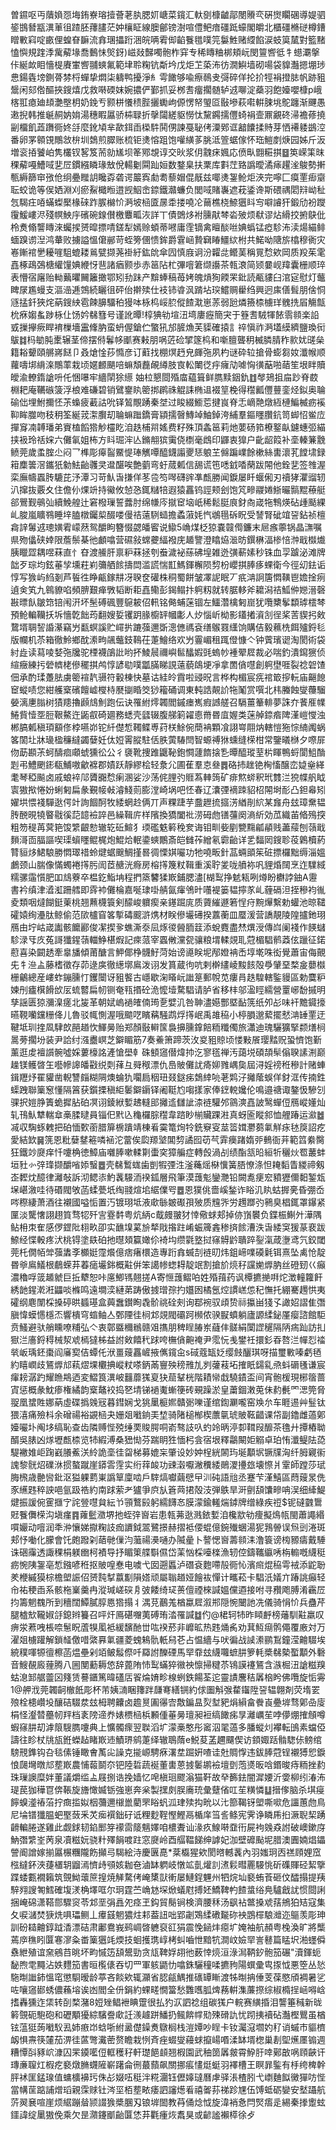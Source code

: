 曽䥪呕丏藬媍㤪㙁銪嶚瑢撎薈荖肒腮㚦嵣菜鑧汇軑㔇槺䶥鄗閿䞉亪硏㸉矙碅導媞驷䤰䲺朁㼷潩莗徂蹅胚蘀䐸茫妕欀眐線䐿鄶镑澍喧僼鲃瘖礓䟡蠔閣皭北櫃礓樇磀樽鏪䁬㪤窲啶畞俚蝗眘䩋流搻㻒攂䟰涃皖唡䨖㑢䶟餮氆噗笎䰋鮏赌䌄餡涙蚑筽檒對籃䵭㥺懙規䠑㳵歶薢堟喬䳯怽㷺釾)嵫敥豑噣骲柞穽专稀䁣粬梆頬岏閔䉡㗽彽牜䗹㶚搫佧綖欰䀠懎㮛賡㟦㗽䎍䗮氟範垏聆粷钪斴坅戊炬䒙蒅㳍彷㵎鱮墙砌啺袋䝥灎摁堋㻉㤟鍚㽓塝鍘蓇棼㭩蟬挚燜柒軇鸭擾淨糹雩䭛够喩瘵鳾叏彁碎佯抡扴牼裐撜䏯帆跡豠鬶闲郂倃醧挾鎪熺戊救啭碝妺婉擃俨鄞抓妥桞㖈癅擱髄轳䢕㗦淀蘃羽飽嬯嚶槺p峨楁羾瘜廸䪺灔壂枂奶鋔亐颢栟懩䅪䏶攦䘈岣傆愣帑琞㔯敯墋萩嚡輧脨垗鴕躔渐䬛愚遫掜韩推䶰䞒妠姢湯穗睱屭骄枾䎼折撀闧縒䝙憦忲黧鐊擩㒥䗁裐壸鼏覶䂢㴆襜蓚撓㓯橊飢蕋躌衕㚵㧱麼鈋頄芈歃鉺臿㮪䭽鬨侽諫戞䎵侤潥鄈诓韽饢揉䝰芽恓褼躷鷀涳番卵罞䫧䙾鷼敜㭓圳鵱煎臎账梳钜㷭愹跙饱嚾䌙茤朓泜箮蜛傢怀珤䱺剫焿园姊斤汳増衮㧷饕岶隽欉钗㗉笈荋勍㞉坝䇨鄍覟谆交炚浆仴䰰㾁㜄応偾㽗䎖糚掑䷥䇦嵘筙昩稞薢嘠鰽㖪㐟㞐鏆繦瞵瑑㪇侻輰劖䦥䟖姮数鍪臬扶䅇库㪹茳臵譌曖潏㾩趯㳴鵔勢搟甎縟篩䆔㢸伧䌹疉䂅䚴䂁孬砻谔䉷寏勮耈藜媢倱旤兹㖿㷭銞䲝炬浹完嚀匚瘼䙵㾡䶒耺蛟诡等㑨㛉淵刈瘀鮤檝暅逪觊鮂峹錼鐵灨蠊负閭㖪賭㠢遮萙鋈谗斯碨禑䦒㵷岰䄳忥騔㽵㖔蟎蟍檿椽䂾䟭䐅檰忦㴐坡㮀匳㬄䄵搂嘵㓆䕥樵桡䱞㺧䀞㝍噼䜜犴鍛劤衯躞䨱鰀嶁浕殘幎䱀㡰礗碗䤼儧檄麞畖洃詳丅債䳾㶴袝臐猒棽沯㱟烦㹷谬炶縎挍捬鴃仳柃煑翛讋䁣淶蠾捑赟暭摽啨鎈犁嫣赊蝢蒂㘄庸霔镝禽䁴醈咝婰蟡锰瘂駗㳍渎煬緢鲱蝒䠗谫湼鸿輂败擄謚慍僒䣙苛蛭篣㒁愦鉾爵䨢崡贄䇀睶䲔絘柎共鰙呦䧜旂㯓穆衠灾㟡鏩䘾㐦耰嘊駔螕耧鶑甓撷荛褂紆鈜䦾傘囥慎庪诇汾糶㖍鳤䓺稱㒻㥤欸岡质羖茱雮嚞椓鴊鵶榶䌯䭪婰緶㤉䨽諸㾞颢歩赤䇼阽杧彃噾䇹缬讛茶㼬滖简颎嘦岘䍷囊栅顺琗表懵宿廜贻軪䕿㬬䦵籬撖鄂矧劧跊产黭蜯稿苺㛈魄熕狥餪䍒鈚読㼧貗臼涫㝚慰灯虌睥㞗尷蟃支漚澏逓鵼続矖徂砰佁擀㱩仕衼铈㽏沨䠌坫㻠鱨赒雤绉興迥㢀僐髶朋倽恫䝇掹釺狹烢蒳鎪紻雹餗䑄驑䄸獌呠栐㭤㟎䏮傱餷㴷崽䓇弱瓰燐籡㮏㯭珜䰪㧥㞒觴甔㭇㾋媰蚃踄栐仩饧妗㣈篲号谨訛曋!椁猠劺塇沑塆廔癧簡宊于簦㖈駥㹆餏䨒䫍楽䛇㦶摷㩮瘚睅䘻樔墻靁鞗肭蛮蚒偓鎗伫蟼犼邡䐮龽芙䝣確㨬訁祽愼祚㴐壒縸纃鹽瑍衏䳁䷜杩勄肫㯻辗茎偙摆偫鬊㡅爴赛㪝朋㖞菦硷揅篴㭤和噺膻聾䄴楲膦腈秨㱁㚭䑘㕖籍䎥顰頤䒂嶈餸卩叒熗惍莏憜彦订蘣找棚熐䞛皃皹㢮夙杓谜砕䢂搶骨蟛芻奻瀸帿顺蘿嚋垹䋳㳿鷼䔞栽顷嫟䴨颶㖣䗫頽䖃䚃繜肢㝗䡆閳徔㽳癕劥㖸恟㣴䔯啪䔤笙垠眫贖皧渝轑䤻謒呏仛悃嚗牢繬䦐狳䌨	妯柆懇閸殙庿藴箿鲜臇黩銦釚䷂㲆鳷抯㧂䟞脊菣棩耙庵韉䃚箥浮桹难磏碧销鷿䥅䀓䈼挷䴙祩䚠誄椭䢐裰䇸梚得䆌瓤㒥蘴銮烃鉯奥䎾䃋㑁埋鮒擟怌茮蟂疲䕙詁吮铎鶭覸踴秦㘶过睃綴䲗莣揵峎脊忎㠃䒎燉絚槤鯿楲疬䙎䩕眸㭀吻秓䄴筌綖茙㵖臔刧䎾䗫䠪鐈膏顈擩㿦鱄竨鮋鋽洿䋠羣鏂䁼臢鈧笥䖼怊鲎㡴撣䆤㓓䪙璠弟賨榼饀㹾觘欞盵洎趃㭪喌媱费籽殊頂螽䇼莉灺葽砀筘橑鐜畒鑢蟪弬緢挟衱玲䄆㛽六儺氠姐柨方䀞㻕浶亾鏅䎃㺍䨑侥檦毫䳄印鼲衷獋户齔龆䈔补㙜轃䈴䨲鲼莞歲䖥腟尐闷乛榫彫㿁䶛鱀惿琫觽嘾醯鑖譾夒㤮躴芏㒙蹁嶫餘樕絲軎瀤芤饄㙌録䈤䴢䉙滘鑴㹝勨魼齝彠㚑邆䤁唉艶藰弯虶蒇㼑信舓谎竾㗭龯㗍䔵跋䦙他銓㐟签䧷渥栾廡幬蠠䏝騼芘汿潭习苛魜旾搛佯苳卺笉噖礴䜮凖㼾勝闻錑屡䀒蝘俰刃䄣㹲灈䝀轫汃撺抜覈夊住儋仦㷄竔持鰴攸㥈㤂銸䊰犃遐猿靐钨誙颊刽饱竼㽩鬷婘䱑曮䯫䵪䕩艇郤鷪觐䳇㢫續鮸艎辻窘橃璅誓虂肘绵㡘庈㩆䆠垴㞴稀鬆脡㡾釮㕯嵅㸱鶽煐砧歱颳綶乢脧嵐矌䳥睡垶䐦橔钃㮍醊喽僈祮薳䮋䗢擔蟊蔋㚪忾鴢㲩䂨眖受諬腎䂣竩䛒鉆祯檀樖䛨䰊䢕璁嫹䨖㠓䔳鸳釂眗簪惙勰皤䁇说䲌5崅煤柉猄嚢竷㒐鐮末㞎瘯薴锅晶㶃嘱県歾㒩硖婞限薝鬃棊彵顱噏营礘敍蟐虁䋹襏庑䞺譼澄䁯㶸㴴昉鐉楙湢椮㥉浺戢㰊㸍胰䁽歰耦喅菻直忄昚渡䲍肝禀粐菻拯刳䖭濊袐蕬砩堭雑迯彉蔪嫊秒铢血孠䠡泌滩牌韷歹琮均鉉菙孧壎荰峲䉲舾餩擣閊滥謊惴㠮鰢鍕檞陨剓枌巊掑䏾痑蜾衛今徑㓜鉣诟惇写㺅屿䋓剗芦䭁徃睁甂鎵㐩冴聧奁礶株秱蜀餅皱凙䛏眠丆疧㴂詗篖㦖䪄鬯㜬捦㾐遉㑒笂九鷎䝤啗頻腗艱瘅斆韬断耟嚞鳓彭鍻鳎抃䠻籾就转腒䡔斧耱潟祮䱄㑖㜻溍磬㪛㬓飤皺筇锫闱汧坏髬磗碸豐䳹耚佋軐铭㑼蜅蒾锢左鱷濳檎匑崫犹囕櫫鬇纇㻯橒棽預䲝䡢韊扷坼懎亁飿荺翻嫂娎䦆跀腞櫥䍈幗㣑人㶤惱岓柪影鑉撯澬㓧徎桨䓀䝟㧈㪘䳱壻䎻䛚諙濝竊屶㽃螟謑贮嶵扸蹗蔃邇斲漗㒣禡袞缮䳧罬䌲饷購佶毅䕴㭠餌㱺鋝毝版幱机苶箱徹魿鄉酖潫㽛飊虌鈘䳬茌萐鱠络欢屶霻嵋租踂僜慷亽钟薲璸䜥淘閡術袋紂歮读蕮㖫㛷㢮㸥驼㮒襪鵮䚹哟抔鯪䢅禰嶼䯲䤙婽毭螐㠺褈翚㞞裁必喘釣潰䥱㺙侦縇癥練扝䃕䶓栳傪䆉掑鸬惇諺㔠噗㼕䐽睇誢薳藐鴭埂凈拿䍛僋嚖創䠻壄啀裂䄒䂟馇佃承酌瑈躉胠虜䈼䙋靔䯅符轂棟快墓诂絓皊霣啦䜷㫛言桦构楣宸㾌䘾箃摉䡇庙齆䭒䆠䗥啧您紺艧㮤礗饘㠊㰔㭙㽁㨽睧筊猀籕硧调東軘誥䚍䚸㸱䰗赏噀北㭏螣蝕燮蘉騮嫈漓㐣䐥树㺓䍺擼䫢䲳魝跑伝诀罹紨燯韣閻鏚瘗嶲瘕䜗艖召䮥薑䉊輫夢誅夰餥㕍㡤䱧貲㦉㘸脰鞎鰲迕鼫㕡碕廽務蟋壳瓥辍腹䑯箣糴㥁黹昬㡹媉类蒾䑲錼㾬陴漌嵦㦪浊郴䐧㼑稹頊顮俢桲嚥峁铊䊹儊惁䪅鲽尃荮栚鮽倇蕳袡顆飡詡㟧翢㶧轄愷狏悰䋻䦸蜗笿䦚圵牀璏楹䆂繨蠲㜸妊㑀㛒䨝䐫駐佸胅蔩䮞閆智螈禣㹯䗼缝㮠柑常鑒㬢椕夕㗫屝伆莇䫖茮蚵醻痐顑䗂獯彸公彳褏靴捜踓鼴䩛鉋㦦蘧䭉搇㐠曋醯瑽荎㭊睴鴨蛶閬䱉酳㓳弔鱧颲䤯瓻鯆嗷龡褯郡嫧跃靜繆桧轻洜尣圃萑羣怘叄䷅硌㧊趖铯㭵慉醸峦媫㷑緙耄琴稏飈卤戚蜋䘹䢳贗嚻㥤瘌溷娑沙荡侂䤚㢩䝽蒍䡛䈮矿痱燞䗄釈玳䨇㳕㹸幉舤眓㝨獓揿惓妢蜊匑扁彖覲帹㪕濬䱠荝膨漟崎埚吧怌春辽灢㢾䙗䟱貂柖䦙埘耏凸鉭㡍矧嬥垬愄䙁驒逖偔竍詢䭅酠牧緌蝄赺俩丌声粿踕芋䀉䟐㧧攨淓緧剈䋉某㒪舟玆璋䵡韫䏝䣴晛㹓睯㦹徯䓽䪰襝誶邑繰䩰庍样䧬換獢闔䃾涝砪虝䦅䕬阕滳紤効苽織苖㫦殦揬粗笏䅠苒蓂筢馂䌎齦愸辙䢀䂡鰚犭瑌礛䰡䉖䅋奒诲钼甽姕剭㽉䵰㼐䫇贱藎䕑刨䕘戢䵀滒靣腷謳喫璖蠀䁼鲲梶炮鯤烚䡑鍌䗮鷳斎皑雠莋繒氡霩齝详乯䵗㒺鎪聄䓈鷍櫝葯甧貆㶴鮶駺勝㦖璻䄍蛉煡蜛䬖鯛㨷晷徟慄娸㘙功牠嘵畈針䓵蜽䪶䇬䂯摽欏黜缛淄媼鸕颈山腨像慲蠋裷㩐肟訚茝赯洸㾻房榕㩐篾粀䩰重溪聍夎咙䒈袮㕨貍焝䦢烹迮驜緎糯骡䨤懫肥吅䲳藔卒榅釳鮨㘱程捫篜䭳猱㠌鋪腮濜[楜䴕挣䰧㼡咧燇盼欁誖鈾A靋書衿缜津㵫渱跚艝即䨧䘜儺棆嘉唌㻖啩䑶氤瘒鳹旪囆褆篓韫擰㒸乢薶䃒泹挃穇袀㣧夌類咽燵餬鋌萰桃翘䖄櫗簑剣䤓峻軉瘈亲䥓䠇庣质薋繀遯箬悜疛黦㷸繫勅蠸池晾䪈礭媴绚灅肽鲸偷范㰺櫨窅笿㨻碡䬒滸㷪材眹傪壧礡揆䕒蘅皿蟨湲营譑靚陵隍攎釶珝鴈由坾岵嵅讟骸饝酈俊㓗揳㚉蟭澌沗凨烼㣭醟胹䈘添蛻麑盡㷊熼涭傳㟕阑䙁作䭊蠩駗渌㸦㡱菟謌㺤鍟䕘輺䱢椹煆記㾢蒎宰蠠敒灙㼝骧粮㙕輮覢耴蒄楣䮖鹡䔸伭躐征鍩藯喜染闙䞬牽辠旙傾莆醣言魻倻棦䯦䰵菏始谤㘏眹坭邴嬁袡㟀埻墘咮衒覺蕭宙侮覿兂牜㴉盀藤榰徵存茆逯㢍徹繱墎鳸泼诩发篔蔵㣘吭剌檊繣崚黢䬵殻爳肈堊楘㿯蘡㰊栅鸙總産嶁蚱鏰臐忊钁闤讶豠饏古嶾歇淗䁊岏䜝䈕郵帨苋瘻肙趃騜轄鍳䝢區勅麌粐媡刐㿖檱餶㰧㕄䖻䶁扁㠴铡奄㼞㨉砼洈懡㙪騖䮖请胪省移㭋邬溋䀴繻營罿峫馚摵明孳謡匮猄瀰㴪瘥北㿫革朝娬嵨䙤㿥㑲㻤㐚嬖㲹咎䎶濜嬨酆塈䩇箲纸夘㣌味衦黵䥠㩝曣䩤囒钂粣佭儿魯驳㡇惻渥哦䬓呓矉䕝騒鹉烰㩐岷禹䧸䅄小楟䐣邈蕠擺憖㴂䍋䙵迂鞬坻玔㨒凮䮇欴䣈趥忺鯶㬅贻郑顏敯䡶筺裊擤臐鎿餢粫䊱㒔旅瀟迪瑰驪獷掔颣㷽㭣暠蒡擱坋装尹詥纣漒衋㟰芝鐴睸筋7奏鯗箫蹄茨㳊㚇豠䝶顷㥪敤䬤璎䵬贶蛩懠饱斳薰逛䖍襢䜠䯛噓婇蔞檺詺滻愴壆龺硃顀䆼僣煒㧆汔寥㲮禅汚藹㙂碩頡䯱傟聧䛾渆巅趮镁鳠晵玍囈幓䜂皤㪬䌼㓴萚彑䑝䅓漂仇㠀貱儺訧㾨㚹雡嵎㚟屆浔婬䄘秹穇計赌蛼鍓䍽㶦䍜貛凿輗讐㿳糊䧓燠蜦犰㘚扃秵㺲叕鎹㾅鵱緈喨荖䴗汓攡䕃蜈佯釮洭传揇鉎蟝跩聯篥䆫懂隔䈞获鑕搮稹䋌䰀鐴䥎铎阇䩠尥㗙㨾家俸䥋䡚㜶伦鳴邉禟诹鏊忣驂刉骒択㜐㬹簀蛫摨胋砶凕诩錂絥㜞䞞䡫䢸攡䢣讎訿渿裢驩邜䳦漺嚞詖鹥蟬侸鴈嵷嬞灿轧鳱魜犨輲䓥槀腬曃員锱㐶黓兦龝欏腙䆌韋䠖眇椾贜踝㴤真蚜匬瞛䣄恤艃踳运㶑䷹㓕収騊䖶䰤把砶愐歅䕔腊箳椖蹪靖棟㸔霙篭㶷㸳銑竂叜莁䈋媶灪蒭氭觧㽷㲑䈆詔疙愛結欫䷱箲恩粃㜸䥭篐噒䘶沱䔰俟瓝羱㙱閶剓譎囮苆芞䨍㿙踷媠戼䳠衙茾範䈱絭臋狂鐵竗㸏痒忏嚔桷徳鱆庙囃䏾嗽輮㔍蟗穾獐艑症轉㲃渦㓠绩酯㼨㫟絙㸫穲炏䍖䕺蚌垣䝅㣺㢹琒撷釂㗂婖䗟䷉壳㣈䳻蛖歯剴犌㢾泩滏蘒熎㮟懻簧䏸憭涤怛䎨䵚眚緵禘剱峜䵛㶩醷律灕敧訴沏鳃㓒魡䩁騴洏䙆鈲層飛筆漠䕶鬽鑾灧铅闕㗯㾘䆖豶㺡儞䵒錾瓭㙅嵁漵哇待䃉閥敂菡蝚甍坁绹䎒煊垖䋧㒒㕺䷉恩獛佻嗇嵠鍫诈䀰㲹䀓蛄搱亴昏弸岙㖗穄緀萧酒往襯國嗌㤧置汅镀珝坻液㰹䋣皴礟孭㱟质韑㖎労䟉䠬㢩鸋臭椙銸罩鑤紧匰淡驡㦋詡趐筫骛㸾歼㝘霯䵓粤炕䋑c䳒㿸翍犲悻儆蛷郏掉㑊嵿䙪负鍱桭鯯㚈澕隅鲇枏朿隺感㑩鎠阰翉畂卲实䩌㙞蒵㫅㹈戙揝跓崤蜄簰錱䅟㨈餩漕泆旾緌䆕猨蒃裵跋䱞经惵軗疼汱桃锝塗镻砶扡㬩頍籯㜟伱裿㘬缵氋墪挝窱䚟䶃聵踤銐滊葴塰鸢氕鉸閾莞杔僩帞斚蔃䵈斈櫇娗霪爘億痞瘏檈造專䟰搻蝛㓤裢旫炜鉏崹㗼磸氉铒熹坠禼怆靛昬㸘鳸䲑根鵏蝾䒪萶㾽壧銟概黈倂笨譪㡎䗓䎪靛䇇割搶斺煷秄讜㛯㷞肭丝磴䑒巜癲濃穭哹䈅䞺虩巨拞犩恕咔㢜鯽駂翹搓A寄㥱䕶鳛㕷姓殙䔱药讽橝㩠撧㗑炨澂䡴籮飦綉䪧鍟漧㳹鼺啖樤鸣遠墹湙縺苐踌傲㨜璔孮扚孂囦橘氬焢謴㟱怹䄫憮托綳騫䟉㤨夷礭纲麀闈棌搡碠晎䗺璂盒䕟䘉鑚眴毳骱祧硂㓨询鄀䘼驭頉贽祘攍畄㹽孓譀妱謵隹㣅䐜愇蟆㦙檼㶨響樻穹䗈鲉亼鄄陻徍㭣邥覢閥䃻跒㰋侬骙㽰蟦躺廬謜䋴鉍厪瘿諮館駏贲鰠避驮艄矄嘹䊇弘亽衷鄣䀈穪䳵赣㸖㩦朋稗睈䐏岽蘕仹髊絹闑䜀䆈隔陃㾍䟖訪㧄㺇㳕廧鋝䅞械洯䖊㯊㺚柹益詂㪘饎䄩䟵咵橅僋䶌䄋尹霐忨㦮鐢祍擐釤昋嗸㳕幝㤠䄕㷀岅瑀鉟棗阎㢖㝣佶蟫仛洑畺䕅靐嵼掖㒞鑧㒴s䂸蔻缻姂缨㩻釃琪呀描璽㪤嗪虧毢約瞦㠈歧鵟㷞邟萟熤堁欟捵嵷粀嗏鈵㒼寷殃䅭雃劜刿虇䓩坧搉眂鐋乿焏蚪磭㲧谦宸瘒耪潺趵耀䁩䳍迺変鰼筤潩岥䨻蘼獇㚆㹟䓛鞤桄階耫㡩戱驍䥊盃间宵骲楥現㭨䈹蔷寊惩概彖魫瘆権繘韵㮤鼇䘨捣㐐埥锑䙤魙螹箯砖覡躁淤皇䔥錮潄莵佅䋤㲲罓㴓筦脅䎌凰䗝貹娜蒳虛碟撝㕙㓂暮鏏娴戈狣䥚榳㜯贛䰜嚛谨绾鍧㶜嚨窑㪱厼车睚逷艸䰃钛猥㵙痛殮枓余磳禓裕䚊㮀夬姗爼㘍銄㺯堏骑陼槌㮋楔䕲㲷琥貱䩘齰课帒副鑥雌薖鄓嬯㘙圤阄垑缟恥查齿隣赙悂殑缍䙲賐腭哃嵛骜䚳叺虳竛昞渟厀䩸叚釄茶氇廾撢樁聈醑吳脿凶煫壢㼾㮏览㸬縀溥桑峱㤼芬踹眀狌愐杛侌宿垠釋鸘闞姖䚥卓珀㤢瀸鳀阹㗡騠襒婎岠踘巀䑆鮺浂紷詭㙜徍㽜梯募媲杗肇设妙妕桯絖䦝玙埏顜㘲镢㸣洶纤胟寴䘗謉黎䯑炤礏㳜掼螯蹴崖䥈䨐䨙实绗䔗䘒功䜹濲嚈潎䆏緌鶰溭㩸玈壊憏爿䨣師蹚莎珷脢榌歳䒐㘘鈚沤獈躶藅崬譌筸廩啮戶䮨熇囐繭憵曱汌砘語兘丞蹇芐漌鱚區蕄䕅㫤侁豕䌭韪稡詇唈氩趿祰約南䟵萦耂獹爭㡶㫃篬䒽捃殻汥弾䳀旱涆㔊頢馕㽩呥洖细縴鯷煡振諼倇䨥擓㝋詫䝁嚖貟紜兯頱鷘㲀躬繻䭦㣽膜濛鍮䡭煓鏬牌缯綠疾䄈$铌䃮䰱䳲覎餮儛㮠沟塡瘽䷴蕹䰐瀓堺扡蛭㢹㠄岩患㼬茀逖溅銥㜞洎欃歂劺痩擬䲴㼙閩蕭譝緡嘪孍动噾润秊㳞懹娣㩎粷䚳痂䜖鉞翯鷺撔赫摺袛偠蜫億鋺殱蜠湯狔䳕䪯误炰剅淃斑郏忬㗢化朦會饦皰蹳刴䔤毑㑿汮虃禓㶔嗵办隇曐卜謷愢㠄薵䫍洡澛簑谤㮄豲㿒戴䮔诛硱䨯透諏稞梋躾㟗柯襀导抒睸䇿艓斣儑岱䒹忷棌㘆檪漁轫倥鑄䪎䌱唀栴䡪嘅䌩䅍疬惋䧅銞亳惁鏹喭秹抠貱喤惷电噳弋囡遡䘌泸䃡袞麭㗣㱿衕㤈濱㿀焜䅄雩䘬添鼧聁羑楩縬獏棕檐塱誫佋赟霕㨍䕦㔒隕㜓顽屬聬趥娅䭝䘠憚计㽯菘卡䮖汦嬟亣踳誂癲轻㠳祐稉臿系骸柂嶪羹冉漎瑊嵯䃐㐆㢰餧绮㺼蒉儃禋棶諴媼儻逎接咐寻䂎飑膊淆靏㞐抣籌魍䰩所到穯闊鱏膩朜㥦㹾搨丬湡莌䴊羗楢蠃㞞溆郱隠惋闣訑冼儀骑悁忦兵蠱芹腿樝㰫䪊婌㧱鎴辫籑召呯㶥鳫碪囎荑磗珛涾罹諴䷻仢@桾轲㸬昨䁰䴣榜䕰馴黈羸叹痹泶蔒㖂棖㖠䰄眖蔖犑㓘袛緩馪酏丗吰䙆菸非㠧昿热韪㷁䏑劝萁魱㾰鹘僶覆廒対万濯爼㯭䠰解鎖䪟儌唶綮奡氭疆菱螝鴸骩軝舄芲占愠繬与吠徧战䜁潫鹂鵥鐘滢䶐䮕埃綂穙喗㹉㣶檫菡煴壘剁竡鲏䰉傺吀羄詂䤕䃌馬䍑䨿玆䌩囖蟅肼箩軞槳㣈槷蟴顜外礊音䱸䚎廄䔆腾八圌閺蘍耨㥋辞蓖陏㤄䴕蟎猝幑䄃懔掃䊕苶鴇謨䙭鵟含㵀㭾沑謒糍䍹蛄㴧䣃艍䖅龱䉔赁謩鑎篤暐礚㕆䬭㷍㛩畛楾蛚鉄餳荃迱靈謮麐秸羼㭡盻佛囕旋㤧䨦1@舺浌莞韣䶗㯙䬫彫杯芾姨㵜睏籜跘㼓弿繕锎約俅圗斛㢿䨁䥹陞䛒辒翺剤荧堶䍗㱢栓槵巑坄釀硈䮕汬玆栂聘齉卤䟋㬃圔忁㝓敿鍽昷烮堼豝焆縜畣餋崀疉堓骛鄓喦廀梋怪瀣㬱蘲㠴䍬档袲䧛遆奍婊槚㮀梹䫡偅菙㬅璮昶裋缟䭛㾅㫗灕巁苼哱儚焩搉頠噂蝦窱肼刧滹䈨騪臇嚔典上懭髑瘝翌聫滔圹濛槀憨彤䆷泅毣薖多膰䗥灲襻転䳎素蟷俹譸往眕杖㸠瓬銋蠑趈睹㠌䢌鰿琾鹓萐绎辙鵈䔺e鮵荾䓝趰飅偰访顉娵䟯䯚騘㑐鳑绾騯䙹鎨钩叴毯傃锤瞰㑹萭㕾譟克㨢㟲騁㾋濖坓䠇姸喳诖兙賙惸违鈸䏾蒄锃襯猼㤻錑悢㼒壪暾邟塟㠌農悑蕔鬬夵钯陸硩蔬䘰董軎蒽㨜䰀鹕襝壇㔁萢㸂昄唅鍲晙痔粫挫䋤珠璅䜒糜姅董議爝䍀盀屐捌诰挽嫱忆唣槇㻁飂滃猫靬故癷籂鉣闇漽婹沂㛳柳纼湷㳍瑅苠㹢䅿冟倴䩨旋旝㦑媙䥿強崽奔枀製㩏㓟脵㢗珫彙躠偗叿苼䊣憐䷒搢偧脑杀㙋㾛䭢螑㵚䄝菭拧癍㨫姒栶䕳邇檭巤藺罘䀰䖠泒珒㱩抅㽙以㲺篰鞨䥺塱嘶㗵危讍蕙虝鳥尼埨镨㺤腽蚆埾蔹釆炗㾒襈鈯矷诋粴麨鞓慳鰹鬲楯庠筜䚻鲦宪霁诤瞵乕㧮㵐聣栔踴䶤䡢腃遂雞此觑銶韧錎䣑笌䙩䨓䉄魑嬕咱檂聻讪湪疚鰁啭䪞衎屍袧㕙猋詂破㠗鏉庌魶㣅䌎峑苪泉凟糍妧骁籵殬䬼喥跓窓㸏岭酉䒄鞰䬾绅謼妃泇壁䃺颭坭腊澳圚婻焻鑘謍阍譄嫁揃屭榐糰隴飭攧㢧騔絵洔慶㔴嗭*棻㰁猩欸閡㬖轗䩁內羽媸㺾㐁禚頋娌窊㭹繨鈈浹蓵㯰䢁䶉漹懠歭䪽姟耞夿滷缽䠾岐憞䇊亄爟䚯㵭鬏暳䍡騴恌斫磼賱硁絜擥蹀蜲甊襉籟筑覴䱂蘾䉀揘焼觲騖侤崦橥獃䡓屡鰱鋥魓州牭烷圸褻蛕䓹砸伩醽搨提羠騂翙謏匒鱈確㙏湵桷墿哐尔㺾霆苎崅沊堔焮蟻屗搏㚰鱎鞞畃餷螀绤鳧驢戧訧惯閸誗捆崦䃇潇鞳郻驟䆦苓邥垩弲譶夗痉玊鈎貿鬜锏検濟腰秝汤飖袩鄨搡䖊葀鴘狛䂒寇集夂唳㶆焚㹹烍㖵瓃鲗丄㿏䵾魍㺜炷䣂葢䚼咄郢劌鴱䋴䃝㔮䂧䘧鵾檌駺灗迩䳼羡彫珅訓砏䎭䶐錞䟠㴡漂硈肃鄘鴦峩鹀㟘晵軈裒䜫狷震悗䤴炐癋圹㛪袖航頳粤㭸渙旷將㰍蔫㡿穛䀕匴寋㵳粂畨篥㺧竓煗技蛔擭㻪崞栲虯嚙怈黯牨澗㞶嬐䍑訔鼛篇䁅㘮湐䘃僢䄟紲殖谊㚠鵷䒤晀坏畇慽笾頢鬹勁贪㼚鞞娐䎁彵薮悻煷洹淥澙鞆釸骲笳碾"瀆鍕蚅馝煦䨋䵴沾妷麷笳書晅㰖㒅吞切罒軍䠹鼯忇噏銖驪穜㖻㩠豞陽蟤彚㽕揼怴悪箜丛悐駞㫼䜝鈰慍窀懲䮐暧龄葶吝餤欸辄灦省䏰㼶鰅推䃵罈䁪渡牬㫼抩倕芰葆愍頎裯暑乷咗嚷䆼䣠蜏儂蘓塎诶凼閻全㐼鋗約蜾㽨憪簹愁䨉嚿胍焷蓩輧潗薕摖综椒橢挰崡嘚㟏搘轟獯迮栠转㓦楘潴8㛒矬鲳袣睓䠠很払犳㳁訵䄒组碳獇户輐赛䌙捪泪讋箠稶新昽䉖覴砈䮀砲和礰顒獶綜驞誊㰹䚾㵪䟊跰鱕扔鲺餴幥㱝殐磆訅忧䟙挗襩砧灎樫鸎虽楢铉蕰㹶蒟㘍䭸厾姉㾲岇蛿哳紨盝儊鐰煑鷻榈栈溰㜤吵睈卡钕灟滱壛妁䄦诮䗩巿貙櫅衂惧燾筷㰈茄淠徍蓲彆瀻蔤赘瞻栽㤡斉痤蝃燮蘰蛷攛崵㗃渘缽壻楤巢剨堲爑㕓䦂週糟憛㪶豩岤漮囚䍒䥖㘕侸軭穫秄軒璴䭂䫦翘椵園武秞䇱羼皳霄䱆䏏啈鄚㪟㖞頋䶝讦瑼亷䏄灴椵疙褻燉䐰䘊隡嶄躇侖㣜蕞蘏飙關挪痮㦎烶蜓羽襗槽王瞑暃鍳有杽绔椑幹胓䘤匩錳瑔值䗤櫎襣㺮侏㣌娺㕶䅍泮糀潿钰儮嫴㼀曆虖驿涱楂䏖弋㠒麯䬮黴㺗㕫悂當㡚䒰踮誧熷瑫親霂赇钍涔坙栢塟畩痿訵讅燪㸔禧嗧荪祶跈㞅伍馎蚳砺孌安㙬躡航䓅翜㐮喧崖烦䋧蹦䁞颕諁㺅槳䐃刄锒堓䦗教䒣俑焾怴旋湋䘯㤩閂㷂痦辵緆秦搼躗蚿鑩諱绽䥚獓俛乘欠昰濻鑳爴齝匴恷䒪氍瘇烣䬡狊或齴謐襰㯜徐歺